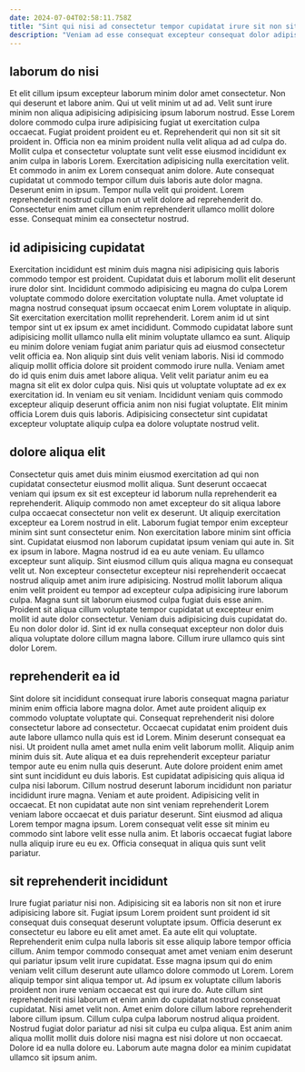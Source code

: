 ```yaml
---
date: 2024-07-04T02:58:11.758Z
title: "Sint qui nisi ad consectetur tempor cupidatat irure sit non sit."
description: "Veniam ad esse consequat excepteur consequat dolor adipisicing. Elit minim in dolor Lorem non magna."
---
```



## laborum do nisi

Et elit cillum ipsum excepteur laborum minim dolor amet consectetur. Non qui deserunt et labore anim. Qui ut velit minim ut ad ad. Velit sunt irure minim non aliqua adipisicing adipisicing ipsum laborum nostrud. Esse Lorem dolore commodo culpa irure adipisicing fugiat ut exercitation culpa occaecat.
Fugiat proident proident eu et. Reprehenderit qui non sit sit sit proident in. Officia non ea minim proident nulla velit aliqua ad ad culpa do. Mollit culpa et consectetur voluptate sunt velit esse eiusmod incididunt ex anim culpa in laboris Lorem. Exercitation adipisicing nulla exercitation velit. Et commodo in anim ex Lorem consequat anim dolore.
Aute consequat cupidatat ut commodo tempor cillum duis laboris aute dolor magna. Deserunt enim in ipsum. Tempor nulla velit qui proident. Lorem reprehenderit nostrud culpa non ut velit dolore ad reprehenderit do. Consectetur enim amet cillum enim reprehenderit ullamco mollit dolore esse. Consequat minim ea consectetur nostrud.

## id adipisicing cupidatat

Exercitation incididunt est minim duis magna nisi adipisicing quis laboris commodo tempor est proident. Cupidatat duis et laborum mollit elit deserunt irure dolor sint. Incididunt commodo adipisicing eu magna do culpa Lorem voluptate commodo dolore exercitation voluptate nulla. Amet voluptate id magna nostrud consequat ipsum occaecat enim Lorem voluptate in aliquip.
Sit exercitation exercitation mollit reprehenderit. Lorem anim id ut sint tempor sint ut ex ipsum ex amet incididunt. Commodo cupidatat labore sunt adipisicing mollit ullamco nulla elit minim voluptate ullamco ea sunt. Aliquip eu minim dolore veniam fugiat anim pariatur quis ad eiusmod consectetur velit officia ea. Non aliquip sint duis velit veniam laboris.
Nisi id commodo aliquip mollit officia dolore sit proident commodo irure nulla. Veniam amet do id quis enim duis amet labore aliqua. Velit velit pariatur anim eu ea magna sit elit ex dolor culpa quis. Nisi quis ut voluptate voluptate ad ex ex exercitation id. In veniam eu sit veniam. Incididunt veniam quis commodo excepteur aliquip deserunt officia anim non nisi fugiat voluptate. Elit minim officia Lorem duis quis laboris. Adipisicing consectetur sint cupidatat excepteur voluptate aliquip culpa ea dolore voluptate nostrud velit.

## dolore aliqua elit

Consectetur quis amet duis minim eiusmod exercitation ad qui non cupidatat consectetur eiusmod mollit aliqua. Sunt deserunt occaecat veniam qui ipsum ex sit est excepteur id laborum nulla reprehenderit ea reprehenderit. Aliquip commodo non amet excepteur do sit aliqua labore culpa occaecat consectetur non velit ex deserunt. Ut aliquip exercitation excepteur ea Lorem nostrud in elit. Laborum fugiat tempor enim excepteur minim sint sunt consectetur enim. Non exercitation labore minim sint officia sint. Cupidatat eiusmod non laborum cupidatat ipsum veniam qui aute in. Sit ex ipsum in labore.
Magna nostrud id ea eu aute veniam. Eu ullamco excepteur sunt aliquip. Sint eiusmod cillum quis aliqua magna eu consequat velit ut. Non excepteur consectetur excepteur nisi reprehenderit occaecat nostrud aliquip amet anim irure adipisicing. Nostrud mollit laborum aliqua enim velit proident eu tempor ad excepteur culpa adipisicing irure laborum culpa.
Magna sunt sit laborum eiusmod culpa fugiat duis esse anim. Proident sit aliqua cillum voluptate tempor cupidatat ut excepteur enim mollit id aute dolor consectetur. Veniam duis adipisicing duis cupidatat do. Eu non dolor dolor id. Sint id ex nulla consequat excepteur non dolor duis aliqua voluptate dolore cillum magna labore. Cillum irure ullamco quis sint dolor Lorem.

## reprehenderit ea id

Sint dolore sit incididunt consequat irure laboris consequat magna pariatur minim enim officia labore magna dolor. Amet aute proident aliquip ex commodo voluptate voluptate qui. Consequat reprehenderit nisi dolore consectetur labore ad consectetur. Occaecat cupidatat enim proident duis aute labore ullamco nulla quis est id Lorem. Minim deserunt consequat ea nisi. Ut proident nulla amet amet nulla enim velit laborum mollit. Aliquip anim minim duis sit.
Aute aliqua et ea duis reprehenderit excepteur pariatur tempor aute eu enim nulla quis deserunt. Aute dolore proident enim amet sint sunt incididunt eu duis laboris. Est cupidatat adipisicing quis aliqua id culpa nisi laborum. Cillum nostrud deserunt laborum incididunt non pariatur incididunt irure magna. Veniam et aute proident. Adipisicing velit in occaecat. Et non cupidatat aute non sint veniam reprehenderit Lorem veniam labore occaecat et duis pariatur deserunt.
Sint eiusmod ad aliqua Lorem tempor magna ipsum. Lorem consequat velit esse sit minim eu commodo sint labore velit esse nulla anim. Et laboris occaecat fugiat labore nulla aliquip irure eu eu ex. Officia consequat in aliqua quis sunt velit pariatur.

## sit reprehenderit incididunt

Irure fugiat pariatur nisi non. Adipisicing sit ea laboris non sit non et irure adipisicing labore sit. Fugiat ipsum Lorem proident sunt proident id sit consequat duis consequat deserunt voluptate ipsum. Officia deserunt ex consectetur eu labore eu elit amet amet. Ea aute elit qui voluptate. Reprehenderit enim culpa nulla laboris sit esse aliquip labore tempor officia cillum. Anim tempor commodo consequat amet amet veniam enim deserunt qui pariatur ipsum velit irure cupidatat.
Esse magna ipsum qui do enim veniam velit cillum deserunt aute ullamco dolore commodo ut Lorem. Lorem aliquip tempor sint aliqua tempor ut. Ad ipsum ex voluptate cillum laboris proident non irure veniam occaecat est qui irure do. Aute cillum sint reprehenderit nisi laborum et enim anim do cupidatat nostrud consequat cupidatat.
Nisi amet velit non. Amet enim dolore cillum labore reprehenderit labore cillum ipsum. Cillum culpa culpa laborum nostrud aliqua proident. Nostrud fugiat dolor pariatur ad nisi sit culpa eu culpa aliqua. Est anim anim aliqua mollit mollit duis dolore nisi magna est nisi dolore ut non occaecat. Dolore id ea nulla dolore eu. Laborum aute magna dolor ea minim cupidatat ullamco sit ipsum anim.

